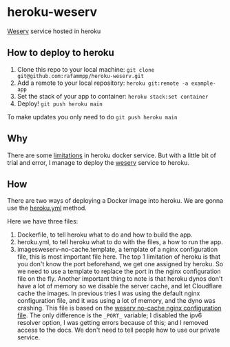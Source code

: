 # heroku-weserv
[Weserv](https://github.com/weserv/images) service hosted in heroku

## How to deploy to heroku
1. Clone this repo to your local machine:
    `git clone git@github.com:rafammpp/heroku-weserv.git`
2. Add a remote to your local repository:
    `heroku git:remote -a example-app`
3. Set the stack of your app to container:
    `heroku stack:set container`
4. Deploy!
    `git push heroku main`

To make updates you only need to do `git push heroku main`

## Why
There are some [limitations](https://devcenter.heroku.com/articles/container-registry-and-runtime#known-issues-and-limitations) in heroku docker service. But with a little bit of trial and error, I manage to deploy the [weserv](https://github.com/weserv/images) service to heroku.

## How
There are two ways of deploying a Docker image into heroku. We are gonna use the [heroku.yml](https://devcenter.heroku.com/articles/build-docker-images-heroku-yml) method.

Here we have three files:
1. Dockerfile, to tell heroku what to do and how to build the app.
2. heroku.yml, to tell heroku what to do with the files, a how to run the app.
3. imagesweserv-no-cache.template, a template of a nginx configuration file, this is most important file here. The top 1 limitation of heroku is that you don't know the port beforehand, we get one assigned by heroku. So we need to use a template to replace the port in the nginx configuration file on the fly. Another important thing to note is that heroku dynos don't have a lot of memory so we disable the server cache, and let Cloudflare cache the images. In previous tries I was using the default nginx configuration file, and it was using a lot of memory, and the dyno was crashing. This file is based on the [weserv no-cache nginx configuration file](https://github.com/weserv/images/blob/5.x/ngx_conf/imagesweserv-no-cache.conf). The only difference is the `_PORT_` variable; I disabled the ipv6 resolver option, I was getting errors because of this; and I removed access to the docs. We don't need to tell people how to use our private service.